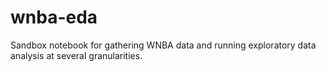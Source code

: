# wnba-eda
Sandbox notebook for gathering WNBA data and running exploratory data analysis at several granularities.
